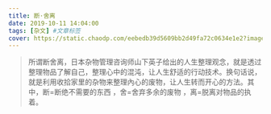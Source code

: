 ```yaml
---
title: 断·舍离
date: 2019-10-11 14:04:00
tags: [杂文] #文章标签
cover: https://static.chaodp.com/eebedb39d5609bb2d49fa72c0634e1e2?imageslim
---
```

> 所谓断舍离，日本杂物管理咨询师山下英子给出的人生整理观念，就是透过整理物品了解自己，整理心中的混沌，让人生舒适的行动技术。换句话说，就是利用收拾家里的杂物来整理內心的废物，让人生转而开心的方法。其中，断=断绝不需要的东西 ，舍=舍弃多余的废物 ，离=脱离对物品的执着。
